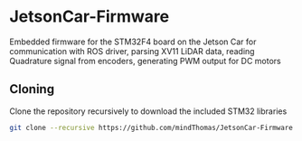 # JetsonCar-Firmware
Embedded firmware for the STM32F4 board on the Jetson Car for communication with ROS driver, parsing XV11 LiDAR data, reading Quadrature signal from encoders, generating PWM output for DC motors

## Cloning
Clone the repository recursively to download the included STM32 libraries
```bash
git clone --recursive https://github.com/mindThomas/JetsonCar-Firmware.git
```